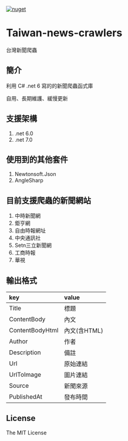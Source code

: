 [![nuget](https://img.shields.io/badge/nuget-Taiwan--ews--crawlers-blue)](https://www.nuget.org/packages/Taiwan-news-crawlers)

# Taiwan-news-crawlers

台灣新聞爬蟲

## 簡介

利用 C# .net 6 寫的的新聞爬蟲函式庫 

自用、長期維護、緩慢更新


## 支援架構

1. .net 6.0
2. .net 7.0

## 使用到的其他套件

1. Newtonsoft.Json
2. AngleSharp

## 目前支援爬蟲的新聞網站

1. 中時新聞網
2. 鉅亨網
3. 自由時報網址
4. 中央通訊社
5. Setn三立新聞網
6. 工商時報
7. 華視

## 輸出格式
| key | value |
| :--- | :--- |
| Title | 標題|
| ContentBody | 內文|
| ContentBodyHtml | 內文(含HTML) |
| Author | 作者 |
| Description | 備註 |
| Url | 原始連結 |
| UrlToImage | 圖片連結 |
| Source | 新聞來源 |
| PublishedAt | 發布時間 |

## License

The MIT License